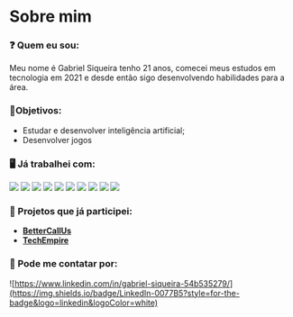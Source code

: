 # Sobre mim
### :question: Quem eu sou:
Meu nome é Gabriel Siqueira tenho 21 anos, comecei meus estudos em tecnologia em 2021 e desde então sigo desenvolvendo habilidades para a área.

### :pushpin:Objetivos:
- Estudar e desenvolver inteligência artificial;
- Desenvolver jogos

### :desktop_computer: Já trabalhei com:
![](https://img.shields.io/badge/Python-FFD43B?style=for-the-badge&logo=python&logoColor=blue)
![](https://img.shields.io/badge/TypeScript-007ACC?style=for-the-badge&logo=typescript&logoColor=white)
![](https://img.shields.io/badge/JavaScript-323330?style=for-the-badge&logo=javascript&logoColor=F7DF1E)
![](https://img.shields.io/badge/HTML5-E34F26?style=for-the-badge&logo=html5&logoColor=white)
![](https://img.shields.io/badge/CSS3-1572B6?style=for-the-badge&logo=css3&logoColor=white)
![](https://img.shields.io/badge/Flask-000000?style=for-the-badge&logo=flask&logoColor=white)
![](https://img.shields.io/badge/React-20232A?style=for-the-badge&logo=react&logoColor=61DAFB)
![](https://img.shields.io/badge/MySQL-005C84?style=for-the-badge&logo=mysql&logoColor=white)
![](https://img.shields.io/badge/GitHub-100000?style=for-the-badge&logo=github&logoColor=white)
![](https://img.shields.io/badge/GIT-E44C30?style=for-the-badge&logo=git&logoColor=white)

### :busts_in_silhouette: Projetos que já participei:
- **[BetterCallUs](https://github.com/BananaaScript/BetterCallUs/blob/main/README.md)**
- **[TechEmpire](https://github.com/APIEquipe/EquipeTechEmpireAPI/blob/main/README.md)**

### :iphone: Pode me contatar por:
![https://www.linkedin.com/in/gabriel-siqueira-54b535279/](https://img.shields.io/badge/LinkedIn-0077B5?style=for-the-badge&logo=linkedin&logoColor=white)
